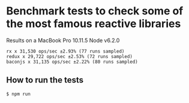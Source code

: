 # Benchmark tests to check some of the most famous reactive libraries


Results on a MacBook Pro 10.11.5 Node v6.2.0
```
rx x 31,530 ops/sec ±2.93% (77 runs sampled)
redux x 29,722 ops/sec ±2.53% (72 runs sampled)
baconjs x 31,135 ops/sec ±2.22% (80 runs sampled)
```

## How to run the tests

```
$ npm run
```

